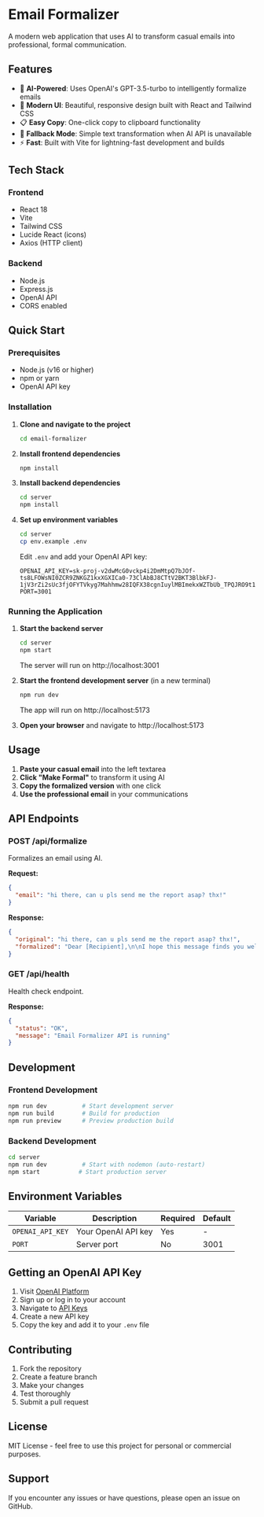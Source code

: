 # Email Formalizer

A modern web application that uses AI to transform casual emails into professional, formal communication.

## Features

- 🤖 **AI-Powered**: Uses OpenAI's GPT-3.5-turbo to intelligently formalize emails
- 🎨 **Modern UI**: Beautiful, responsive design built with React and Tailwind CSS
- 📋 **Easy Copy**: One-click copy to clipboard functionality
- 🔄 **Fallback Mode**: Simple text transformation when AI API is unavailable
- ⚡ **Fast**: Built with Vite for lightning-fast development and builds

## Tech Stack

### Frontend
- React 18
- Vite
- Tailwind CSS
- Lucide React (icons)
- Axios (HTTP client)

### Backend
- Node.js
- Express.js
- OpenAI API
- CORS enabled

## Quick Start

### Prerequisites
- Node.js (v16 or higher)
- npm or yarn
- OpenAI API key

### Installation

1. **Clone and navigate to the project**
   ```bash
   cd email-formalizer
   ```

2. **Install frontend dependencies**
   ```bash
   npm install
   ```

3. **Install backend dependencies**
   ```bash
   cd server
   npm install
   ```

4. **Set up environment variables**
   ```bash
   cd server
   cp env.example .env
   ```
   
   Edit `.env` and add your OpenAI API key:
   ```
   OPENAI_API_KEY=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
   PORT=3001
   ```

### Running the Application

1. **Start the backend server**
   ```bash
   cd server
   npm start
   ```
   The server will run on http://localhost:3001

2. **Start the frontend development server** (in a new terminal)
   ```bash
   npm run dev
   ```
   The app will run on http://localhost:5173

3. **Open your browser** and navigate to http://localhost:5173

## Usage

1. **Paste your casual email** into the left textarea
2. **Click "Make Formal"** to transform it using AI
3. **Copy the formalized version** with one click
4. **Use the professional email** in your communications

## API Endpoints

### POST /api/formalize
Formalizes an email using AI.

**Request:**
```json
{
  "email": "hi there, can u pls send me the report asap? thx!"
}
```

**Response:**
```json
{
  "original": "hi there, can u pls send me the report asap? thx!",
  "formalized": "Dear [Recipient],\n\nI hope this message finds you well. Would you please send me the report as soon as possible?\n\nThank you for your assistance.\n\nBest regards,\n[Your name]"
}
```

### GET /api/health
Health check endpoint.

**Response:**
```json
{
  "status": "OK",
  "message": "Email Formalizer API is running"
}
```

## Development

### Frontend Development
```bash
npm run dev          # Start development server
npm run build        # Build for production
npm run preview      # Preview production build
```

### Backend Development
```bash
cd server
npm run dev          # Start with nodemon (auto-restart)
npm start           # Start production server
```

## Environment Variables

| Variable | Description | Required | Default |
|----------|-------------|----------|---------|
| `OPENAI_API_KEY` | Your OpenAI API key | Yes | - |
| `PORT` | Server port | No | 3001 |

## Getting an OpenAI API Key

1. Visit [OpenAI Platform](https://platform.openai.com/)
2. Sign up or log in to your account
3. Navigate to [API Keys](https://platform.openai.com/api-keys)
4. Create a new API key
5. Copy the key and add it to your `.env` file

## Contributing

1. Fork the repository
2. Create a feature branch
3. Make your changes
4. Test thoroughly
5. Submit a pull request

## License

MIT License - feel free to use this project for personal or commercial purposes.

## Support

If you encounter any issues or have questions, please open an issue on GitHub.
